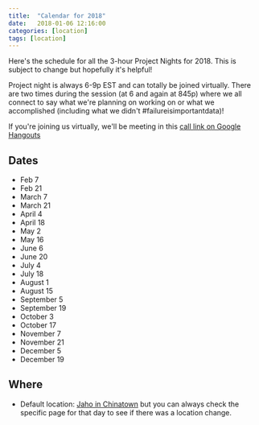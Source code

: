 ```yaml
---
title:  "Calendar for 2018"
date:   2018-01-06 12:16:00
categories: [location]
tags: [location]
---
```


Here's the schedule for all the 3-hour Project Nights for 2018. This is subject to change but hopefully it's helpful! 

Project night is always 6-9p EST and can totally be joined virtually. There are two times during the session (at 6 and again at 845p) where we all connect to say what we're planning on working on or what we accomplished (including what we didn't #failureisimportantdata)! 

If you're joining us virtually, we'll be meeting in this [call link on Google Hangouts](https://hangouts.google.com/call/MGcqcvQvOWLQwxEOL7slAAEE)

## Dates

* Feb 7 
* Feb 21
* March 7
* March 21
* April 4
* April 18
* May 2
* May 16
* June 6
* June 20
* July 4
* July 18
* August 1
* August 15
* September 5
* September 19
* October 3
* October 17
* November 7
* November 21
* December 5
* December 19



## Where

* Default location: [Jaho in Chinatown](https://www.google.com/maps/dir/''/''/@42.3518118,-71.1333014,12z/data=!3m1!4b1!4m8!4m7!1m0!1m5!1m1!1s0x89e37a77bfcb3847:0x68475d4b7f074086!2m2!1d-71.0632615!2d42.3518331) but you can always check the specific page for that day to see if there was a location change. 

